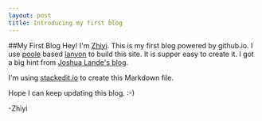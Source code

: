```yaml
---
layout: post
title: Introducing my first blog
---
```

##My First Blog
Hey! I'm [Zhiyi](https://google.com/+ZhiyiSun). This is my first blog powered by github.io. I use [poole](https://github.com/poole/poole) based [lanyon](https://github.com/poole/lanyon) to build this site. It is supper easy to create it. I got a big hint from [Joshua Lande's blog](http://joshualande.com/jekyll-github-pages-poole/). 

I'm using [stackedit.io](https://stackedit.io/editor) to create this Markdown file.

Hope I can keep updating this blog. :-)

-Zhiyi
